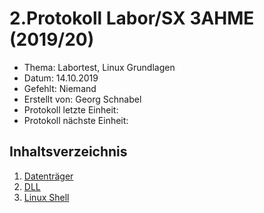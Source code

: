 # 2.Protokoll Labor/SX 3AHME (2019/20)

* Thema: Labortest, Linux Grundlagen
* Datum: 14.10.2019
* Gefehlt: Niemand
* Erstellt von: Georg Schnabel
* Protokoll letzte Einheit:
* Protokoll nächste Einheit:

## Inhaltsverzeichnis
1. [Datenträger](https://de.wikipedia.org/wiki/Datenspeicher)
2. [DLL](https://de.wikipedia.org/wiki/Dynamic_Link_Library)
3. [Linux Shell](https://de.wikipedia.org/wiki/Bash_(Shell))
